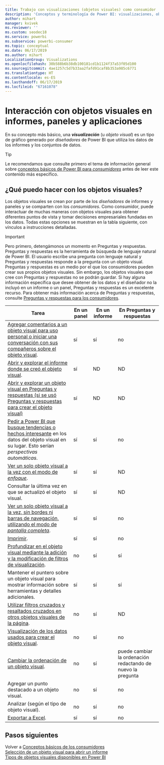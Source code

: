 ```yaml
---
title: Trabajo con visualizaciones (objetos visuales) como consumidor
description: 'Conceptos y terminología de Power BI: visualizaciones, objetos visuales. Qué es una visualización u objeto visual de Power BI.'
author: mihart
manager: kvivek
ms.reviewer: ''
ms.custom: seodec18
ms.service: powerbi
ms.subservice: powerbi-consumer
ms.topic: conceptual
ms.date: 06/17/2019
ms.author: mihart
LocalizationGroup: Visualizations
ms.openlocfilehash: 30b588b6b38db100181cd1b1124f37a53f05d100
ms.sourcegitcommit: 4ae1257c5d7b33aa2fafd91caf8b353a985c6771
ms.translationtype: HT
ms.contentlocale: es-ES
ms.lasthandoff: 06/17/2019
ms.locfileid: "67161078"
---
```

# <a name="interact-with-visuals-in-reports-dashboards-and-apps"></a>Interacción con objetos visuales en informes, paneles y aplicaciones

En su concepto más básico, una ***visualización*** (u *objeto visual*) es un tipo de gráfico generado por *diseñadores* de Power BI que utiliza los datos de los informes y los conjuntos de datos. 

> [!TIP]
> Le recomendamos que consulte primero el tema de información general sobre [conceptos básicos de Power BI para *consumidores*](end-user-basic-concepts.md) antes de leer este contenido más específico.

## <a name="what-can-i-do-with-visuals"></a>¿Qué puedo hacer con los objetos visuales?

Los objetos visuales se crean por parte de los *diseñadores* de informes y paneles y se comparten con los *consumidores*. Como consumidor, puede interactuar de muchas maneras con objetos visuales para obtener diferentes puntos de vista y tomar decisiones empresariales fundadas en los datos. Todas estas opciones se muestran en la tabla siguiente, con vínculos a instrucciones detalladas.

> [!IMPORTANT]
> Pero primero, detengámonos un momento en Preguntas y respuestas. Preguntas y respuestas es la herramienta de búsqueda de lenguaje natural de Power BI. El usuario escribe una pregunta con lenguaje natural y Preguntas y respuestas responde a la pregunta con un objeto visual. Preguntas y respuestas es un medio por el que los consumidores pueden crear sus propios objetos visuales. Sin embargo, los objetos visuales que cree con Preguntas y respuestas no se podrán guardar. Si hay alguna información específica que desee obtener de los datos y el diseñador no la incluyó en un informe o un panel, Preguntas y respuestas es un excelente recurso. Para obtener más información acerca de Preguntas y respuestas, consulte [Preguntas y respuestas para los consumidores](end-user-q-and-a.md).



|Tarea  |En un panel  |En un informe  | En Preguntas y respuestas
|---------|---------|---------|--------|
|[Agregar comentarios a un objeto visual para uso personal o iniciar una conversación con sus compañeros sobre el objeto visual](end-user-comment.md).     |  sí       |   sí      |  no  |
|[Abrir y explorar el informe donde se creó el objeto visual](end-user-tiles.md).     |    sí     |   ND      |  ND |
|[Abrir y explorar un objeto visual en Preguntas y respuestas (si se usó Preguntas y respuestas para crear el objeto visual)](end-user-q-and-a.md)     |   sí      |   ND      |  ND  |
|[Pedir a Power BI que busque tendencias o hechos interesante](end-user-insights.md) en los datos del objeto visual en su lugar.  Esto serían *perspectivas automáticas*.     |    sí     |   sí      | no   |
|[Ver un solo objeto visual a la vez con el modo de *enfoque*](end-user-focus.md).     | sí        |   sí      | ND  |
|Consultar la última vez en que se actualizó el objeto visual.     |  sí       |    sí     | ND  |
|[Ver un solo objeto visual a la vez, sin bordes ni barras de navegación, utilizando el modo de *pantalla completa*](end-user-focus.md).     |   sí      |  sí       | no  |
|[Imprimir](end-user-print.md).     |  sí       |   sí      | no  |
|[Profundizar en el objeto visual mediante la adición y la modificación de filtros de visualización](end-user-report-filter.md).     |    no     |   sí      | sí  |
|Mantener el puntero sobre un objeto visual para mostrar información sobre herramientas y detalles adicionales.     |    sí     |   sí      | sí  |
|[Utilizar filtros cruzados y resaltados cruzados en otros objetos visuales de la página](end-user-interactions.md).    |   no      |   sí      | ND  |
|[Visualización de los datos usados para crear el objeto visual](end-user-show-data.md).     |  no       |   sí      | no  |
| [Cambiar la ordenación de un objeto visual](end-user-change-sort.md). | no  | sí  | puede cambiar la ordenación redactando de nuevo la pregunta  |
| Agregar un punto destacado a un objeto visual. | no  | sí  |  no |
| Analizar (según el tipo de objeto visual). | no  | sí  | no  |
| [Exportar a Excel](end-user-export.md). | sí | sí | no|

## <a name="next-steps"></a>Pasos siguientes
Volver a [Conceptos básicos de los consumidores](end-user-basic-concepts.md)    
[Selección de un objeto visual para abrir un informe](end-user-report-open.md)    
[Tipos de objetos visuales disponibles en Power BI](end-user-visual-type.md)